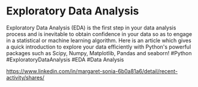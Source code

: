 # Exploratory Data Analysis

Exploratory Data Analysis (EDA) is the first step in your data analysis process and is inevitable to obtain confidence in your data so as to engage in a statistical or machine learning algorithm.
Here is an article which gives a quick introduction to explore your data efficiently with Python's powerful packages such as Scipy, Numpy, Matplotlib, Pandas and seaborn! 
#Python #ExploratoryDataAnalysis #EDA #Data Analysis 

https://www.linkedin.com/in/margaret-sonia-6b0a81a6/detail/recent-activity/shares/
